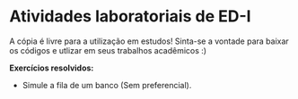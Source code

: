 # Atividades laboratoriais de ED-I
A cópia é livre para a utilização em estudos! Sinta-se a vontade para baixar os códigos e utlizar em seus trabalhos acadêmicos :)

<strong>Exercícios resolvidos:</strong>
- Simule a fila de um banco (Sem preferencial).
